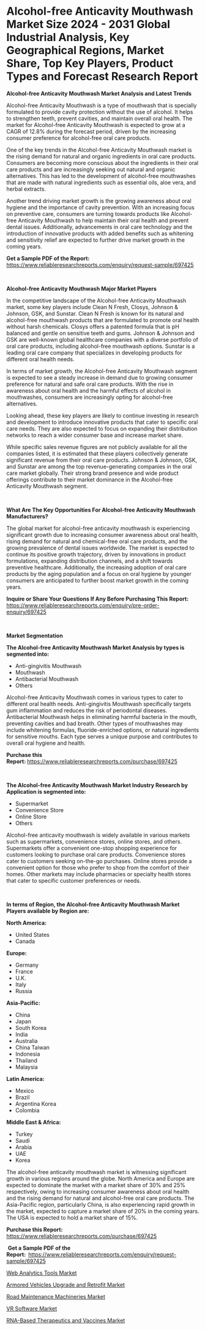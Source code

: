 <p><h1>Alcohol-free Anticavity Mouthwash Market Size 2024 - 2031 Global Industrial Analysis, Key Geographical Regions, Market Share, Top Key Players, Product Types and Forecast Research Report</h1></p><p><strong>Alcohol-free Anticavity Mouthwash Market Analysis and Latest Trends</strong></p>
<p><p>Alcohol-free Anticavity Mouthwash is a type of mouthwash that is specially formulated to provide cavity protection without the use of alcohol. It helps to strengthen teeth, prevent cavities, and maintain overall oral health. The market for Alcohol-free Anticavity Mouthwash is expected to grow at a CAGR of 12.8% during the forecast period, driven by the increasing consumer preference for alcohol-free oral care products.</p><p>One of the key trends in the Alcohol-free Anticavity Mouthwash market is the rising demand for natural and organic ingredients in oral care products. Consumers are becoming more conscious about the ingredients in their oral care products and are increasingly seeking out natural and organic alternatives. This has led to the development of alcohol-free mouthwashes that are made with natural ingredients such as essential oils, aloe vera, and herbal extracts.</p><p>Another trend driving market growth is the growing awareness about oral hygiene and the importance of cavity prevention. With an increasing focus on preventive care, consumers are turning towards products like Alcohol-free Anticavity Mouthwash to help maintain their oral health and prevent dental issues. Additionally, advancements in oral care technology and the introduction of innovative products with added benefits such as whitening and sensitivity relief are expected to further drive market growth in the coming years.</p></p>
<p><strong>Get a Sample PDF of the Report:&nbsp;</strong> <a href="https://www.reliableresearchreports.com/enquiry/request-sample/697425">https://www.reliableresearchreports.com/enquiry/request-sample/697425</a></p>
<p>&nbsp;</p>
<p><strong>Alcohol-free Anticavity Mouthwash Major Market Players</strong></p>
<p><p>In the competitive landscape of the Alcohol-free Anticavity Mouthwash market, some key players include Clean N Fresh, Closys, Johnson & Johnson, GSK, and Sunstar. Clean N Fresh is known for its natural and alcohol-free mouthwash products that are formulated to promote oral health without harsh chemicals. Closys offers a patented formula that is pH balanced and gentle on sensitive teeth and gums. Johnson & Johnson and GSK are well-known global healthcare companies with a diverse portfolio of oral care products, including alcohol-free mouthwash options. Sunstar is a leading oral care company that specializes in developing products for different oral health needs.</p><p>In terms of market growth, the Alcohol-free Anticavity Mouthwash segment is expected to see a steady increase in demand due to growing consumer preference for natural and safe oral care products. With the rise in awareness about oral health and the harmful effects of alcohol in mouthwashes, consumers are increasingly opting for alcohol-free alternatives.</p><p>Looking ahead, these key players are likely to continue investing in research and development to introduce innovative products that cater to specific oral care needs. They are also expected to focus on expanding their distribution networks to reach a wider consumer base and increase market share.</p><p>While specific sales revenue figures are not publicly available for all the companies listed, it is estimated that these players collectively generate significant revenue from their oral care products. Johnson & Johnson, GSK, and Sunstar are among the top revenue-generating companies in the oral care market globally. Their strong brand presence and wide product offerings contribute to their market dominance in the Alcohol-free Anticavity Mouthwash segment.</p></p>
<p>&nbsp;</p>
<p><strong>What Are The Key Opportunities For Alcohol-free Anticavity Mouthwash Manufacturers?</strong></p>
<p><p>The global market for alcohol-free anticavity mouthwash is experiencing significant growth due to increasing consumer awareness about oral health, rising demand for natural and chemical-free oral care products, and the growing prevalence of dental issues worldwide. The market is expected to continue its positive growth trajectory, driven by innovations in product formulations, expanding distribution channels, and a shift towards preventive healthcare. Additionally, the increasing adoption of oral care products by the aging population and a focus on oral hygiene by younger consumers are anticipated to further boost market growth in the coming years.</p></p>
<p><strong>Inquire or Share Your Questions If Any Before Purchasing This Report:</strong> <a href="https://www.reliableresearchreports.com/enquiry/pre-order-enquiry/697425">https://www.reliableresearchreports.com/enquiry/pre-order-enquiry/697425</a></p>
<p>&nbsp;</p>
<p><strong>Market Segmentation</strong></p>
<p><strong>The Alcohol-free Anticavity Mouthwash Market Analysis by types is segmented into:</strong></p>
<p><ul><li>Anti-gingivitis Mouthwash</li><li>Mouthwash</li><li>Antibacterial Mouthwash</li><li>Others</li></ul></p>
<p><p>Alcohol-free Anticavity Mouthwash comes in various types to cater to different oral health needs. Anti-gingivitis Mouthwash specifically targets gum inflammation and reduces the risk of periodontal diseases. Antibacterial Mouthwash helps in eliminating harmful bacteria in the mouth, preventing cavities and bad breath. Other types of mouthwashes may include whitening formulas, fluoride-enriched options, or natural ingredients for sensitive mouths. Each type serves a unique purpose and contributes to overall oral hygiene and health.</p></p>
<p><strong>Purchase this Report:&nbsp;</strong><a href="https://www.reliableresearchreports.com/purchase/697425">https://www.reliableresearchreports.com/purchase/697425</a></p>
<p>&nbsp;</p>
<p><strong>The Alcohol-free Anticavity Mouthwash Market Industry Research by Application is segmented into:</strong></p>
<p><ul><li>Supermarket</li><li>Convenience Store</li><li>Online Store</li><li>Others</li></ul></p>
<p><p>Alcohol-free anticavity mouthwash is widely available in various markets such as supermarkets, convenience stores, online stores, and others. Supermarkets offer a convenient one-stop shopping experience for customers looking to purchase oral care products. Convenience stores cater to customers seeking on-the-go purchases. Online stores provide a convenient option for those who prefer to shop from the comfort of their homes. Other markets may include pharmacies or specialty health stores that cater to specific customer preferences or needs.</p></p>
<p>&nbsp;</p>
<p><strong>In terms of Region, the Alcohol-free Anticavity Mouthwash Market Players available by Region are:</strong></p>
<p>
    <p> <strong> North America: </strong>
        <ul>
            <li>United States</li>
            <li>Canada</li>
        </ul>
        </p> 
    <p> <strong> Europe: </strong>
        <ul>
            <li>Germany</li>
            <li>France</li>
            <li>U.K.</li>
            <li>Italy</li>
            <li>Russia</li>
        </ul>
        </p> 
    <p> <strong> Asia-Pacific: </strong>
        <ul>
            <li>China</li>
            <li>Japan</li>
            <li>South Korea</li>
            <li>India</li>
            <li>Australia</li>
            <li>China Taiwan</li>
            <li>Indonesia</li>
            <li>Thailand</li>
            <li>Malaysia</li>
        </ul>
        </p> 
    <p> <strong> Latin America: </strong>
        <ul>
            <li>Mexico</li>
            <li>Brazil</li>
            <li>Argentina Korea</li>
            <li>Colombia</li>
        </ul>
        </p> 
    <p> <strong> Middle East & Africa: </strong>
        <ul>
            <li>Turkey</li>
            <li>Saudi</li>
            <li>Arabia</li>
            <li>UAE</li>
            <li>Korea</li>
        </ul>
    </p>
    </p>
<p><p>The alcohol-free anticavity mouthwash market is witnessing significant growth in various regions around the globe. North America and Europe are expected to dominate the market with a market share of 30% and 25% respectively, owing to increasing consumer awareness about oral health and the rising demand for natural and alcohol-free oral care products. The Asia-Pacific region, particularly China, is also experiencing rapid growth in the market, expected to capture a market share of 20% in the coming years. The USA is expected to hold a market share of 15%.</p></p>
<p><strong>Purchase this Report: </strong><a href="https://www.reliableresearchreports.com/purchase/697425">https://www.reliableresearchreports.com/purchase/697425</a></p>
<p>&nbsp;<strong>Get a Sample PDF of the Report:&nbsp;&nbsp;</strong><a href="https://www.reliableresearchreports.com/enquiry/request-sample/697425">https://www.reliableresearchreports.com/enquiry/request-sample/697425</a></p>
<p><strong></strong></p>
<p><p><a href="https://medium.com/@kathyfisher51/web-analytics-tools-market-size-and-market-trends-complete-industry-overview-2024-to-2031-3d777723f081">Web Analytics Tools Market</a></p><p><a href="https://medium.com/@jessicaholland33/armored-vehicles-upgrade-and-retrofit-market-research-report-its-history-and-forecast-2024-to-2031-b03689560b68">Armored Vehicles Upgrade and Retrofit Market</a></p><p><a href="https://github.com/antony131rp/Market-Research-Report-List-1/blob/main/road-maintenance-machineries-market.md">Road Maintenance Machineries Market</a></p><p><a href="https://medium.com/@kathyfisher51/vr-software-market-size-cagr-trends-2024-2030-d331cb070e20">VR Software Market</a></p><p><a href="https://github.com/ChiragRP21/Market-Research-Report-List-3/blob/main/rna-based-therapeutics-and-vaccines-market.md">RNA-Based Therapeutics and Vaccines Market</a></p></p>